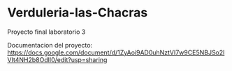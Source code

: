 # Verduleria-las-Chacras
Proyecto final laboratorio 3

Documentacion del proyecto: https://docs.google.com/document/d/1ZyAoi9AD0uhNztVI7w9CE5NBJSo2lVIt4NH2b8OdlI0/edit?usp=sharing
